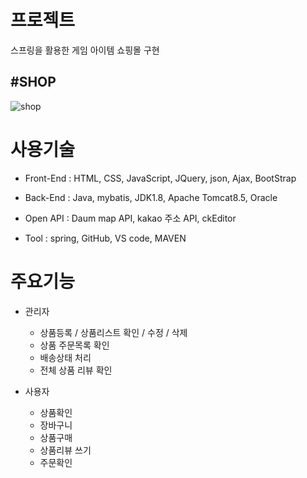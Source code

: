 # 프로젝트

스프링을 활용한 게임 아이템 쇼핑몰 구현 

##  #SHOP
![shop](https://user-images.githubusercontent.com/44168355/93895569-f0e1b900-fd2a-11ea-8734-d7409313ef26.png)


# 사용기술

 - Front-End : HTML, CSS, JavaScript, JQuery, json, Ajax, BootStrap
 
 - Back-End : Java,  mybatis, JDK1.8, Apache Tomcat8.5, Oracle
 
 - Open API : Daum map API, kakao 주소 API, ckEditor
 
 - Tool : spring, GitHub, VS code, MAVEN


# 주요기능

* 관리자 
    * 상품등록 / 상품리스트 확인 / 수정 / 삭제
    * 상품 주문목록 확인
    * 배송상태 처리
    * 전체 상품 리뷰 확인 
 

* 사용자
   * 상품확인
   * 장바구니
   * 상품구매
   * 상품리뷰 쓰기
   * 주문확인






